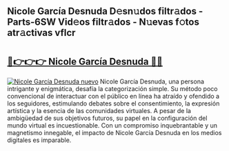 ## Nicole García Desnuda D𝚎sn𝚞dos filtr𝚊dos - Parts-6SW Vid𝚎os filtr𝚊dos - N𝚞evas f𝚘tos atr𝚊ctivas vfIcr

# <h2><a href="http://mbbpde.tromn.icu/?c=Nicole+Garc%c3%ada+Desnuda">🔗👉👉👉 Nicole García Desnuda 🔗🔗</a></h2>

[![Nicole García Desnuda nuevo](https://i.imgur.com/pEAQMta.gif)](http://mbbpde.tromn.icu/?c=Nicole+Garc%c3%ada+Desnuda)
Nicole García Desnuda, una persona intrigante y enigmática, desafía la categorización simple. Su método poco convencional de interactuar con el público en línea ha atraído y ofendido a los seguidores, estimulando debates sobre el consentimiento, la expresión artística y la esencia de las comunidades virtuales. A pesar de la ambigüedad de sus objetivos futuros, su papel en la configuración del mundo virtual es incuestionable. Con un compromiso inquebrantable y un magnetismo innegable, el impacto de Nicole García Desnuda en los medios digitales es imparable.
